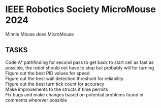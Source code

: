# IEEE Robotics Society MicroMouse 2024
Minnie Mouse does MicroMouse


## TASKS
Code A* pathfinding for second pass to get back to start cell as fast as possible, the robot should not have to stop but probably will for turning <br>
Figure out the best PID values for speed <br>
Figure out the best wall detection threshold for reliability <br>
Figure out the best turn tick count for accuracy <br>
Make improvements to the structs if time permits <br>
Fix bugs and make changes based on potential problems found in comments wherever possible <br>
